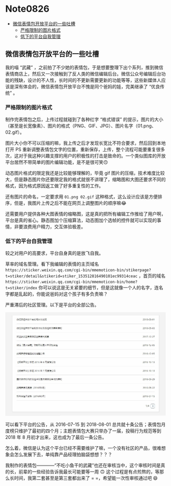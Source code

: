 # Note0826



<!-- MarkdownTOC -->

- [微信表情包开放平台的一些吐槽](#微信表情包开放平台的一些吐槽)
    - [严格限制的图片格式](#严格限制的图片格式)
    - [低下的平台自我管理](#低下的平台自我管理)

<!-- /MarkdownTOC -->

## 微信表情包开放平台的一些吐槽

我的喵 “武藏” ，之前拍了不少她的表情包，于是想要整理下出个系列，推到微信表情商店上，然后又一次接触到了反人类的微信编辑后台。微信公众号编辑后台功能的残缺，设计的不人性，长时间的不更新需要更新的功能等等，这些新媒体人应该是深有体会的，微信表情包开放平台不愧是同个爸妈的娃，完美继承了 “优良传统” 。

### 严格限制的图片格式

制作完表情包之后，上传过程就碰到了各种红字 “格式错误” 的提示，图片的大小（甚至是长宽像素）、图片的格式（PNG、GIF、JPG）、图片名字（01.png、02.gif）。

图片大小你不可以压缩的嘛，我上传之后才发现长宽比不符合要求，然后回到本地打开 PS 重新调整表情包文字的位置，重新保存，上传，整个流程可能要重复很多次，这对于我这种兴趣支撑的用户的积极性的打击是致命的。一个类似图库的开放平台居然不带简单的图片编辑功能，是不是很可笑:upside_down_face:

动态图片格式的限定我还是比较能够理解的，毕竟 gif 图片的压缩，技术难度比较大，但是静态图片你还要限定我的格式就很不讲理了，缩略图和大图还要求不同的格式，因为格式原因返工做了好多重复性的工作。

还有图片的命名，一定要求用 `01.png 02.gif` 这种格式，这么设计应该是方便排序，但是，我图片上传之后不能在网页上调整图片的顺序嘛:joy:

还需要用户提供各种大图表情的缩略图，这是真的把所有编辑工作推给了用户啊，平台是真的省心。静态图加个压缩算法，动态图加个选帧的控件就可以实现的事情，非要浪费用户精力，交互体验极差。

### 低下的平台自我管理

较之对用户的高要求，平台自身真的是放飞自我。

草率的域名管理。看下我编辑的表情的主页域名 `https://sticker.weixin.qq.com/cgi-bin/mmemoticon-bin/stikerpage?t=stiker/detail&stikerid=stiker_153512816490101ec99314ceac` ，首页的域名 `https://sticker.weixin.qq.com/cgi-bin/mmemoticon-bin/home?t=stiker/index` 你可以说这是无关紧要的细节，但是这就像一个人的名字，连名字都是乱起的，你能说爸妈对这个孩子有多负责嘛？

严重滞后的社区管理。以下是平台的全部公告。

![wechat_sticker_note](/image/wechat_sticker_note.jpg)

可以看下平台的公告，从 2016-07-15 到 2018-08-01 总共就十条公告；表情包月度榜只维护了最初的四个月；主题表情包大赛只举办了一届，投稿行为规范等到 2018 年 8 月初才出来，这也成为了最后一条公告。

怎么着，微信是认为这个平台已经不需要维护了嘛，一个没有社区的产品，很难想象会怎么发展下去，单纯靠产品经理拍脑袋想想？？？

我制作的表情包————“不吃小鱼干的武藏”也还在审核当中，这个审核时间是真的长，前辈的一些经验告诉我最长可能要等一周 :upside_down_face: 这个过程是有点煎熬的，等那么长时间，我第二套甚至是第三套都出来了 = =，希望能一次性审核通过吧 :smile:








